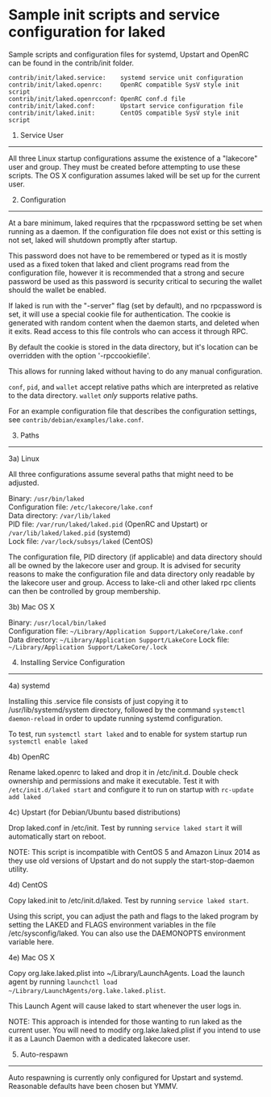 Sample init scripts and service configuration for laked
==========================================================

Sample scripts and configuration files for systemd, Upstart and OpenRC
can be found in the contrib/init folder.

    contrib/init/laked.service:    systemd service unit configuration
    contrib/init/laked.openrc:     OpenRC compatible SysV style init script
    contrib/init/laked.openrcconf: OpenRC conf.d file
    contrib/init/laked.conf:       Upstart service configuration file
    contrib/init/laked.init:       CentOS compatible SysV style init script

1. Service User
---------------------------------

All three Linux startup configurations assume the existence of a "lakecore" user
and group.  They must be created before attempting to use these scripts.
The OS X configuration assumes laked will be set up for the current user.

2. Configuration
---------------------------------

At a bare minimum, laked requires that the rpcpassword setting be set
when running as a daemon.  If the configuration file does not exist or this
setting is not set, laked will shutdown promptly after startup.

This password does not have to be remembered or typed as it is mostly used
as a fixed token that laked and client programs read from the configuration
file, however it is recommended that a strong and secure password be used
as this password is security critical to securing the wallet should the
wallet be enabled.

If laked is run with the "-server" flag (set by default), and no rpcpassword is set,
it will use a special cookie file for authentication. The cookie is generated with random
content when the daemon starts, and deleted when it exits. Read access to this file
controls who can access it through RPC.

By default the cookie is stored in the data directory, but it's location can be overridden
with the option '-rpccookiefile'.

This allows for running laked without having to do any manual configuration.

`conf`, `pid`, and `wallet` accept relative paths which are interpreted as
relative to the data directory. `wallet` *only* supports relative paths.

For an example configuration file that describes the configuration settings,
see `contrib/debian/examples/lake.conf`.

3. Paths
---------------------------------

3a) Linux

All three configurations assume several paths that might need to be adjusted.

Binary:              `/usr/bin/laked`  
Configuration file:  `/etc/lakecore/lake.conf`  
Data directory:      `/var/lib/laked`  
PID file:            `/var/run/laked/laked.pid` (OpenRC and Upstart) or `/var/lib/laked/laked.pid` (systemd)  
Lock file:           `/var/lock/subsys/laked` (CentOS)  

The configuration file, PID directory (if applicable) and data directory
should all be owned by the lakecore user and group.  It is advised for security
reasons to make the configuration file and data directory only readable by the
lakecore user and group.  Access to lake-cli and other laked rpc clients
can then be controlled by group membership.

3b) Mac OS X

Binary:              `/usr/local/bin/laked`  
Configuration file:  `~/Library/Application Support/LakeCore/lake.conf`  
Data directory:      `~/Library/Application Support/LakeCore`
Lock file:           `~/Library/Application Support/LakeCore/.lock`

4. Installing Service Configuration
-----------------------------------

4a) systemd

Installing this .service file consists of just copying it to
/usr/lib/systemd/system directory, followed by the command
`systemctl daemon-reload` in order to update running systemd configuration.

To test, run `systemctl start laked` and to enable for system startup run
`systemctl enable laked`

4b) OpenRC

Rename laked.openrc to laked and drop it in /etc/init.d.  Double
check ownership and permissions and make it executable.  Test it with
`/etc/init.d/laked start` and configure it to run on startup with
`rc-update add laked`

4c) Upstart (for Debian/Ubuntu based distributions)

Drop laked.conf in /etc/init.  Test by running `service laked start`
it will automatically start on reboot.

NOTE: This script is incompatible with CentOS 5 and Amazon Linux 2014 as they
use old versions of Upstart and do not supply the start-stop-daemon utility.

4d) CentOS

Copy laked.init to /etc/init.d/laked. Test by running `service laked start`.

Using this script, you can adjust the path and flags to the laked program by
setting the LAKED and FLAGS environment variables in the file
/etc/sysconfig/laked. You can also use the DAEMONOPTS environment variable here.

4e) Mac OS X

Copy org.lake.laked.plist into ~/Library/LaunchAgents. Load the launch agent by
running `launchctl load ~/Library/LaunchAgents/org.lake.laked.plist`.

This Launch Agent will cause laked to start whenever the user logs in.

NOTE: This approach is intended for those wanting to run laked as the current user.
You will need to modify org.lake.laked.plist if you intend to use it as a
Launch Daemon with a dedicated lakecore user.

5. Auto-respawn
-----------------------------------

Auto respawning is currently only configured for Upstart and systemd.
Reasonable defaults have been chosen but YMMV.
